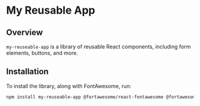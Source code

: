 # My Reusable App

## Overview

`my-reuseable-app` is a library of reusable React components, including form elements, buttons, and more.

## Installation

To install the library, along with FontAwesome, run:

```bash
npm install my-reuseable-app @fortawesome/react-fontawesome @fortawesome/free-solid-svg-icons
